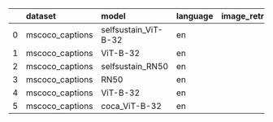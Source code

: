 |    | dataset         | model                | language   |   image_retrieval_recall@5 |   text_retrieval_recall@5 |
|---:|:----------------|:---------------------|:-----------|---------------------------:|--------------------------:|
|  0 | mscoco_captions | selfsustain_ViT-B-32 | en         |                   0.126349 |                    0.1262 |
|  1 | mscoco_captions | ViT-B-32             | en         |                   0.119792 |                    0.1238 |
|  2 | mscoco_captions | selfsustain_RN50     | en         |                   0.322471 |                    0.3906 |
|  3 | mscoco_captions | RN50                 | en         |                   0.311116 |                    0.3644 |
|  4 | mscoco_captions | ViT-B-32             | en         |                   0.60036  |                    0.7646 |
|  5 | mscoco_captions | coca_ViT-B-32        | en         |                   0.619832 |                    0.7814 |